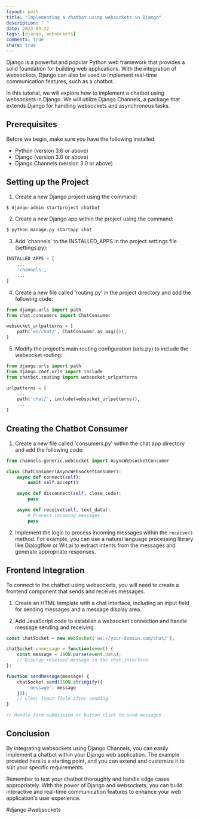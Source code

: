 ```yaml
---
layout: post
title: "Implementing a chatbot using websockets in Django"
description: " "
date: 2023-09-22
tags: [django, websockets]
comments: true
share: true
---
```


Django is a powerful and popular Python web framework that provides a solid foundation for building web applications. With the integration of websockets, Django can also be used to implement real-time communication features, such as a chatbot.

In this tutorial, we will explore how to implement a chatbot using websockets in Django. We will utilize Django Channels, a package that extends Django for handling websockets and asynchronous tasks.

## Prerequisites

Before we begin, make sure you have the following installed:

- Python (version 3.6 or above)
- Django (version 3.0 or above)
- Django Channels (version 3.0 or above)

## Setting up the Project

1. Create a new Django project using the command: 
```bash
$ django-admin startproject chatbot
```

2. Create a new Django app within the project using the command: 
```bash
$ python manage.py startapp chat
```

3. Add 'channels' to the INSTALLED_APPS in the project settings file (settings.py):
```python
INSTALLED_APPS = [
    ...
    'channels',
    ...
]
```

4. Create a new file called 'routing.py' in the project directory and add the following code:
```python
from django.urls import path
from chat.consumers import ChatConsumer

websocket_urlpatterns = [
    path('ws/chat/', ChatConsumer.as_asgi()),
]
```

5. Modify the project's main routing configuration (urls.py) to include the websocket routing:
```python
from django.urls import path
from django.conf.urls import include
from chatbot.routing import websocket_urlpatterns

urlpatterns = [
    ...
    path('chat/', include(websocket_urlpatterns)),
    ...
]
```

## Creating the Chatbot Consumer

1. Create a new file called 'consumers.py' within the chat app directory and add the following code:
```python
from channels.generic.websocket import AsyncWebsocketConsumer

class ChatConsumer(AsyncWebsocketConsumer):
    async def connect(self):
        await self.accept()

    async def disconnect(self, close_code):
        pass

    async def receive(self, text_data):
        # Process incoming messages
        pass
```

2. Implement the logic to process incoming messages within the `receive()` method. For example, you can use a natural language processing library like Dialogflow or Wit.ai to extract intents from the messages and generate appropriate responses.

## Frontend Integration

To connect to the chatbot using websockets, you will need to create a frontend component that sends and receives messages.

1. Create an HTML template with a chat interface, including an input field for sending messages and a message display area.

2. Add JavaScript code to establish a websocket connection and handle message sending and receiving.

```javascript
const chatSocket = new WebSocket('ws://your-domain.com/chat/');

chatSocket.onmessage = function(event) {
    const message = JSON.parse(event.data);
    // Display received message in the chat interface
};

function sendMessage(message) {
    chatSocket.send(JSON.stringify({
        'message': message
    }));
    // Clear input field after sending
}

// Handle form submission or button click to send messages
```

## Conclusion

By integrating websockets using Django Channels, you can easily implement a chatbot within your Django web application. The example provided here is a starting point, and you can extend and customize it to suit your specific requirements.

Remember to test your chatbot thoroughly and handle edge cases appropriately. With the power of Django and websockets, you can build interactive and real-time communication features to enhance your web application's user experience.

#django #websockets